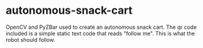 # autonomous-snack-cart
OpenCV and PyZBar used to create an autonomous snack cart.
The qr code included is a simple static text code that reads "follow me". This is what the robot should follow.
